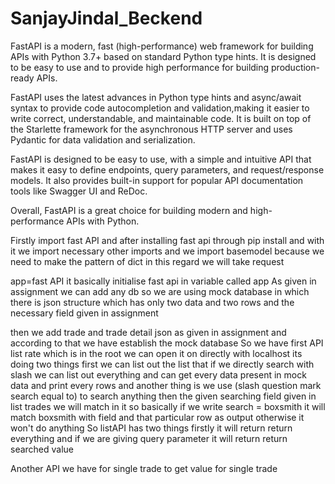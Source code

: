 # SanjayJindal_Beckend
FastAPI is a modern, fast (high-performance) web framework for building APIs with Python 3.7+ based on standard Python type hints.
It is designed to be easy to use and to provide high performance for building production-ready APIs.

FastAPI uses the latest advances in Python type hints and async/await syntax to provide code autocompletion and validation,making it easier to write correct, 
understandable, and maintainable code. It is built on top of the Starlette framework for the asynchronous HTTP server and uses Pydantic for data validation 
and serialization.

FastAPI is designed to be easy to use, with a simple and intuitive API that makes it easy to define endpoints, query parameters, and request/response models.
It also provides built-in support for popular API documentation tools like Swagger UI and ReDoc.

Overall, FastAPI is a great choice for building modern and high-performance APIs with Python.

Firstly  import fast API and after installing fast api through pip install and with it we import necessary other imports and we import  basemodel because 
we need to make the pattern of dict in this regard we will take request

app=fast API it basically initialise fast api in variable called app
As given in assignment we can add any db so we are using mock database in which there is json structure which has only two data and two rows 
and the necessary field given in assignment

then we add trade and trade detail json as given in assignment and according to that we have establish the mock database
 So we have first API list rate which is in the root we can open it on directly with localhost its doing two things first we can list out the list that if we directly 
 search with slash we can list out everything and can get every data present in mock data and print every rows 
 and another thing is we use (slash question mark search equal to)  to search anything then the  given  searching  field given in list trades we will match 
 in it so basically if we write search = boxsmith it will match boxsmith with field and that particular row as output otherwise it won't do anything
 So listAPI has two things firstly it will return return everything and if we are giving query parameter it will return return searched value 

Another API we have for single trade to get value for single trade

